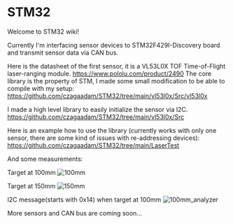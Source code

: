 # STM32

Welcome to STM32 wiki!

Currently I'm interfacing sensor devices to STM32F429I-Discovery board and transmit sensor data via CAN bus.

Here is the datasheet of the first sensor,
it is a VL53L0X TOF Time-of-Flight laser-ranging module.
https://www.pololu.com/product/2490
The core library is the property of STM, I made some small modification to be able to compile with my setup:
https://github.com/czagaadam/STM32/tree/main/vl53l0x/Src/vl53l0x

I made a high level library to easily initialize the sensor via I2C.
https://github.com/czagaadam/STM32/tree/main/vl53l0x/Src

Here is an example how to use the library (currently works with only one sensor, there are some kind of issues with re-addressing devices):
https://github.com/czagaadam/STM32/tree/main/LaserTest

And some measurements:

Target at 100mm
![100mm](https://github.com/czagaadam/STM32/assets/168843740/36243a61-04c1-4131-a16a-59fc5396802d)

Target at 150mm
![150mm](https://github.com/czagaadam/STM32/assets/168843740/fd8d53da-a2aa-41cd-96bb-7fc0bbbc6c27)

I2C message(starts with 0x14) when target at 100mm
![100mm_analyzer](https://github.com/czagaadam/STM32/assets/168843740/af197f4a-13b5-45e3-b0f0-7abbeb04ade0)


More sensors and CAN bus are coming soon...
